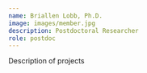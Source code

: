 ```yaml
---
name: Briallen Lobb, Ph.D.
image: images/member.jpg
description: Postdoctoral Researcher
role: postdoc
---
```


Description of projects
